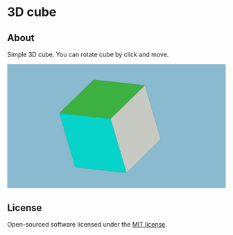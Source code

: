 # 3D cube #

## About ##

Simple 3D cube.
You can rotate cube by click and move.

![Alt text](/src/3d-cube/git/cube-example.png?raw=true)

## License

Open-sourced software licensed under the [MIT license](https://opensource.org/licenses/MIT).
